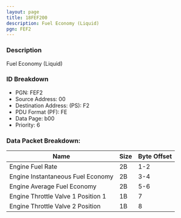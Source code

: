 ```yaml
---
layout: page
title: 18FEF200
description: Fuel Economy (Liquid)
pgn: FEF2
---
```


### Description

Fuel Economy (Liquid)

### ID Breakdown
* PGN: FEF2
* Source Address: 00
* Destination Address: (PS): F2
* PDU Format (PF): FE
* Data Page: b00
* Priority: 6
### Data Packet Breakdown:

| Name | Size | Byte Offset |
| ---- | ---- | ----------- |
| Engine Fuel Rate | 2B | 1-2 |
| Engine Instantaneous Fuel Economy | 2B | 3-4 |
| Engine Average Fuel Economy | 2B | 5-6 |
| Engine Throttle Valve 1 Position 1 | 1B | 7 |
| Engine Throttle Valve 2 Position | 1B | 8 |
